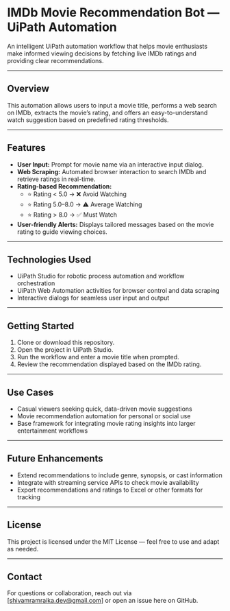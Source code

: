 # IMDb Movie Recommendation Bot — UiPath Automation

An intelligent UiPath automation workflow that helps movie enthusiasts make informed viewing decisions by fetching live IMDb ratings and providing clear recommendations.

---

## Overview

This automation allows users to input a movie title, performs a web search on IMDb, extracts the movie’s rating, and offers an easy-to-understand watch suggestion based on predefined rating thresholds.

---

## Features

- **User Input:** Prompt for movie name via an interactive input dialog.  
- **Web Scraping:** Automated browser interaction to search IMDb and retrieve ratings in real-time.  
- **Rating-based Recommendation:**  
  - ⭐️ Rating < 5.0 → ❌ Avoid Watching  
  - ⭐️ Rating 5.0–8.0 → ⚠️ Average Watching  
  - ⭐️ Rating > 8.0 → ✅ Must Watch  
- **User-friendly Alerts:** Displays tailored messages based on the movie rating to guide viewing choices.

---

## Technologies Used

- UiPath Studio for robotic process automation and workflow orchestration  
- UiPath Web Automation activities for browser control and data scraping  
- Interactive dialogs for seamless user input and output

---

## Getting Started

1. Clone or download this repository.  
2. Open the project in UiPath Studio.  
3. Run the workflow and enter a movie title when prompted.  
4. Review the recommendation displayed based on the IMDb rating.

---

## Use Cases

- Casual viewers seeking quick, data-driven movie suggestions  
- Movie recommendation automation for personal or social use  
- Base framework for integrating movie rating insights into larger entertainment workflows

---

## Future Enhancements

- Extend recommendations to include genre, synopsis, or cast information  
- Integrate with streaming service APIs to check movie availability  
- Export recommendations and ratings to Excel or other formats for tracking

---

## License

This project is licensed under the MIT License — feel free to use and adapt as needed.

---

## Contact

For questions or collaboration, reach out via [shivamramraika.dev@gmail.com] or open an issue here on GitHub.
